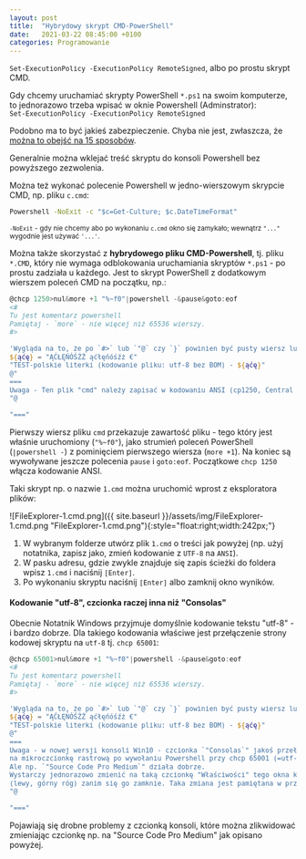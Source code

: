 ```yaml
---
layout: post
title:  "Hybrydowy skrypt CMD-PowerShell"
date:   2021-03-22 08:45:00 +0100
categories: Programowanie
---
```



`Set-ExecutionPolicy -ExecutionPolicy RemoteSigned`, albo po prostu skrypt CMD.

Gdy chcemy uruchamiać skrypty PowerShell `*.ps1` na swoim komputerze, to jednorazowo trzeba wpisać w oknie Powershell (Adminstrator):  
`Set-ExecutionPolicy -ExecutionPolicy RemoteSigned`

Podobno ma to być jakieś zabezpieczenie. Chyba nie jest, zwłaszcza, że [można to obejść na 15 sposobów](https://blog.netspi.com/15-ways-to-bypass-the-powershell-execution-policy/).

Generalnie można wklejać treść skryptu do konsoli Powershell bez powyższego zezwolenia. 

Można też wykonać polecenie Powershell w jedno-wierszowym skrypcie CMD, np. pliku `c.cmd`:  

````bat
Powershell -NoExit -c "$c=Get-Culture; $c.DateTimeFormat"
````
<small>`-NoExit` - gdy nie chcemy abo po wykonaniu `c.cmd` okno się zamykało; wewnątrz `"..."` wygodnie jest używać `'...'`.
</small>


Można także skorzystać z **hybrydowego pliku CMD-Powershell**, tj. pliku `*.CMD`, który nie wymaga odblokowania uruchamiania skryptów `*.ps1` - po prostu zadziała u każdego. Jest to skrypt PowerShell z dodatkowym wierszem poleceń CMD na początku, np.: 

````powershell
@chcp 1250>nul&more +1 "%~f0"|powershell -&pause&goto:eof
<#
Tu jest komentarz powershell
Pamiętaj - `more` - nie więcej niż 65536 wierszy.
#>

'Wygląda na to, że po `#>` lub `"@` czy `}` powinien być pusty wiersz lub #...'
${ąćę} = "ĄĆŁĘŃÓŚŹŻ ąćłęńóśźż €" 
"TEST-polskie literki (kodowanie pliku: utf-8 bez BOM) - ${ąćę}" 
@"
===
Uwaga - Ten plik "cmd" należy zapisać w kodowaniu ANSI (cp1250, Central European (Windows)).
"@

"==="
````

Pierwszy wiersz  pliku `cmd` przekazuje zawartość pliku - tego który jest właśnie uruchomiony (`"%~f0"`), jako strumień poleceń PowerShell (`|powershell -`) z pominięciem pierwszego wiersza (`more +1`). Na koniec są wywoływane jeszcze polecenia `pause` i `goto:eof`. Początkowe `chcp 1250` włącza kodowanie ANSI.

Taki skrypt np. o nazwie `1.cmd` można uruchomić wprost z eksploratora plików:


![FileExplorer-1.cmd.png]({{ site.baseurl }}/assets/img/FileExplorer-1.cmd.png "FileExplorer-1.cmd.png"){:style="float:right;width:242px;"} 
1. W wybranym folderze utwórz plik `1.cmd` o treści jak powyżej (np. użyj notatnika, zapisz jako, zmień kodowanie z `UTF-8` na `ANSI`).
2. W pasku adresu, gdzie zwykle znajduje się zapis ścieżki do foldera wpisz `1.cmd` i naciśnij `[Enter]`.
3. Po wykonaniu skryptu naciśnij `[Enter]` albo zamknij okno wyników.

#### Kodowanie "utf-8", czcionka raczej inna niż "Consolas"

Obecnie Notatnik Windows przyjmuje domyślnie kodowanie tekstu "utf-8" - i bardzo dobrze.
Dla takiego kodowania właściwe jest przełączenie strony kodowej skryptu na `utf-8` tj. `chcp 65001`:

````powershell
@chcp 65001>nul&more +1 "%~f0"|powershell -&pause&goto:eof
<#
Tu jest komentarz powershell
Pamiętaj - `more` - nie więcej niż 65536 wierszy.
#>

'Wygląda na to, że po `#>` lub `"@` czy `}` powinien być pusty wiersz lub #...'
${ąćę} = "ĄĆŁĘŃÓŚŹŻ ąćłęńóśźż €" 
"TEST-polskie literki (kodowanie pliku: utf-8 bez BOM) - ${ąćę}" 
@"
===
Uwaga - w nowej wersji konsoli Win10 - czcionka `"Consolas`" jakoś przełącza się 
na mikroczcionkę rastrową po wywołaniu Powershell przy chcp 65001 (=utf-8).
Ale np. `"Source Code Pro Medium`" działa dobrze.
Wystarczy jednorazowo zmienić na taką czcionkę "Właściwości" tego okna konsoli 
(lewy, górny róg) zanim się go zamknie. Taka zmiana jest pamiętana w przyszłości.
"@

"==="
````

Pojawiają się drobne problemy z czcionką konsoli, które można zlikwidować zmieniając czcionkę np. na "Source Code Pro Medium" jak opisano powyżej.


<style> code {font-size: smaller;} </style>